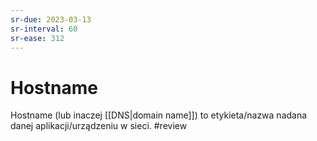 ```yaml
---
sr-due: 2023-03-13
sr-interval: 60
sr-ease: 312
---
```


# Hostname
Hostname (lub inaczej [[DNS|domain name]]) to etykieta/nazwa nadana danej aplikacji/urządzeniu w sieci.
#review